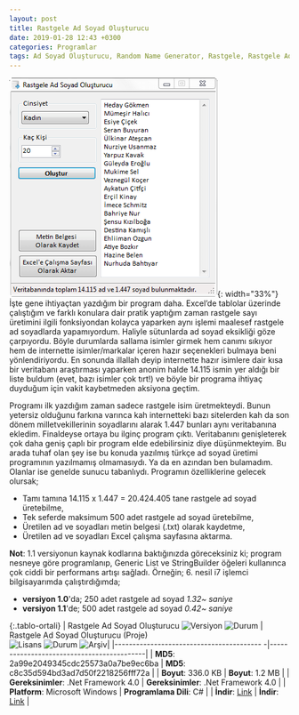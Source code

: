```yaml
---
layout: post
title: Rastgele Ad Soyad Oluşturucu
date: 2019-01-28 12:43 +0300
categories: Programlar
tags: Ad Soyad Oluşturucu, Random Name Generator, Rastgele, Rastgele Ad Soyad Oluşturucu, Rasgele
---
```

![rastgele-ad-soyad-olusturucu](/images/programlar/rastgele-ad-soyad-olusturucu.png){: width="33%"} İşte gene ihtiyaçtan yazdığım bir program daha. Excel’de tablolar üzerinde çalıştığım ve farklı konulara dair pratik yaptığım zaman rastgele sayı üretimini ilgili fonksiyondan kolayca yaparken aynı işlemi maalesef rastgele ad soyadlarda yapamıyordum. Haliyle sütunlarda ad soyad eksikliği göze çarpıyordu. Böyle durumlarda sallama isimler girmek hem canımı sıkıyor hem de internette isimler/markalar içeren hazır seçenekleri bulmaya beni yönlendiriyordu. En sonunda illallah deyip internette hazır isimlere dair kısa bir veritabanı araştırması yaparken anonim halde 14.115 ismin yer aldığı bir liste buldum (evet, bazı isimler çok tırt!) ve böyle bir programa ihtiyaç duyduğum için vakit kaybetmeden aksiyona geçtim.

Programı ilk yazdığım zaman sadece rastgele isim üretmekteydi. Bunun yetersiz olduğunu farkına varınca kah internetteki bazı sitelerden kah da son dönem milletvekillerinin soyadlarını alarak 1.447 bunları aynı veritabanına ekledim. Finaldeyse ortaya bu ilginç program çıktı. Veritabanını genişleterek çok daha geniş çaplı bir program elde edebilirsiniz diye düşünmekteyim. Bu arada tuhaf olan şey ise bu konuda yazılmış türkçe ad soyad üretimi programının yazılmamış olmamasıydı. Ya da en azından ben bulamadım. Olanlar ise genelde sunucu tabanlıydı. Programın özelliklerine gelecek olursak;

- Tamı tamına 14.115 x 1.447 = 20.424.405 tane rastgele ad soyad üretebilme,
- Tek seferde maksimum 500 adet rastgele ad soyad üretebilme,
- Üretilen ad ve soyadları metin belgesi (.txt) olarak kaydetme,
- Üretilen ad ve soyadları Excel çalışma sayfasına aktarma.

**Not**: 1.1 versiyonun kaynak kodlarına baktığınızda göreceksiniz ki; program nesneye göre programlanıp, Generic List ve StringBuilder öğeleri kullanınca çok ciddi bir performans artışı sağladı. Örneğin; 6. nesil i7 işlemci bilgisayarımda çalıştırdığımda;

- **versiyon 1.0**'da; 250 adet rastgele ad soyad *1.32~ saniye*
- **versiyon 1.1**'de; 500 adet rastgele ad soyad *0.42~ saniye*

{:.tablo-ortali}
| Rastgele Ad Soyad Oluşturucu ![Versiyon](https://img.shields.io/badge/Versiyon-1.1-blueviolet.svg?style=flat) ![Durum](https://img.shields.io/badge/Durum-Çalışıyor-success.svg?style=flat) | Rastgele Ad Soyad Oluşturucu (Proje)<br>![Lisans](https://img.shields.io/badge/Lisans-MIT-blue.svg?style=flat) ![Durum](https://img.shields.io/badge/Proje-Sonlandırıldı-lightgray.svg?style=flat) ![Arşiv](https://img.shields.io/badge/Arşiv-orange.svg?style=flat)|
|----------------------------------------- -|-------------------------------------------|
| **MD5**: 2a99e2049345cdc25573a0a7be9ec6ba | **MD5**: c8c35d594bd3ad7d50f2218256fff72a | 
| **Boyut**: 336.0 KB                       | **Boyut**: 1.2 MB                         |
| **Gereksinimler**: .Net Framework 4.0     | **Gereksinimler**: .Net Framework 4.0     |
| **Platform**: Microsoft Windows           | **Programlama Dili**: C#                  |
| **İndir**: [Link](https://www.dropbox.com/s/njej547k03zi1ot/rastgele-ad-soyad-olusturucu.zip?dl=1)         | **İndir**: [Link](https://www.dropbox.com/s/xxa59mmaaqoe0zw/rastgele-ad-soyad-olusturucu-proje.zip?dl=1)                      |